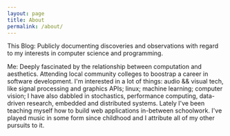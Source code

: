 ```yaml
---
layout: page
title: About
permalink: /about/
---
```


This Blog: Publicly documenting discoveries and observations with regard to my interests in computer science and programming.

Me: Deeply fascinated by the relationship between computation and aesthetics. Attending local community colleges to boostrap a career in software development. I'm interested in a lot of things: audio && visual tech, like signal processing and graphics APIs; linux; machine learning; computer vision; I have also dabbled in stochastics, performance computing, data-driven research, embedded and distributed systems. Lately I've been teaching myself how to build web applications in-between schoolwork. I've played music in some form since childhood and I attribute all of my other pursuits to it. 


